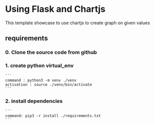 # Using Flask and Chartjs

This template showcase to use chartjs to create graph on given values

## requirements

### 0. Clone the source code from github

### 1. create python virtual_env

    ```
    command : python3 -m venv ./venv
    activation : source ./venv/bin/activate
    ```

### 2. install dependencies

    ```
    command: pip3 -r install ./requirements.txt
    ```
